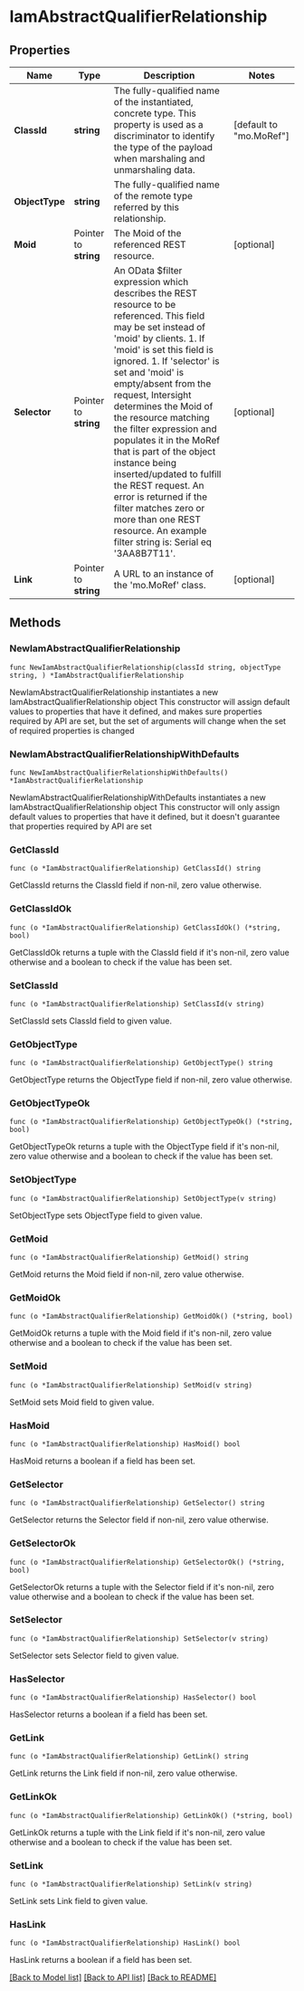 # IamAbstractQualifierRelationship

## Properties

Name | Type | Description | Notes
------------ | ------------- | ------------- | -------------
**ClassId** | **string** | The fully-qualified name of the instantiated, concrete type. This property is used as a discriminator to identify the type of the payload when marshaling and unmarshaling data. | [default to "mo.MoRef"]
**ObjectType** | **string** | The fully-qualified name of the remote type referred by this relationship. | 
**Moid** | Pointer to **string** | The Moid of the referenced REST resource. | [optional] 
**Selector** | Pointer to **string** | An OData $filter expression which describes the REST resource to be referenced. This field may be set instead of &#39;moid&#39; by clients. 1. If &#39;moid&#39; is set this field is ignored. 1. If &#39;selector&#39; is set and &#39;moid&#39; is empty/absent from the request, Intersight determines the Moid of the resource matching the filter expression and populates it in the MoRef that is part of the object instance being inserted/updated to fulfill the REST request. An error is returned if the filter matches zero or more than one REST resource. An example filter string is: Serial eq &#39;3AA8B7T11&#39;. | [optional] 
**Link** | Pointer to **string** | A URL to an instance of the &#39;mo.MoRef&#39; class. | [optional] 

## Methods

### NewIamAbstractQualifierRelationship

`func NewIamAbstractQualifierRelationship(classId string, objectType string, ) *IamAbstractQualifierRelationship`

NewIamAbstractQualifierRelationship instantiates a new IamAbstractQualifierRelationship object
This constructor will assign default values to properties that have it defined,
and makes sure properties required by API are set, but the set of arguments
will change when the set of required properties is changed

### NewIamAbstractQualifierRelationshipWithDefaults

`func NewIamAbstractQualifierRelationshipWithDefaults() *IamAbstractQualifierRelationship`

NewIamAbstractQualifierRelationshipWithDefaults instantiates a new IamAbstractQualifierRelationship object
This constructor will only assign default values to properties that have it defined,
but it doesn't guarantee that properties required by API are set

### GetClassId

`func (o *IamAbstractQualifierRelationship) GetClassId() string`

GetClassId returns the ClassId field if non-nil, zero value otherwise.

### GetClassIdOk

`func (o *IamAbstractQualifierRelationship) GetClassIdOk() (*string, bool)`

GetClassIdOk returns a tuple with the ClassId field if it's non-nil, zero value otherwise
and a boolean to check if the value has been set.

### SetClassId

`func (o *IamAbstractQualifierRelationship) SetClassId(v string)`

SetClassId sets ClassId field to given value.


### GetObjectType

`func (o *IamAbstractQualifierRelationship) GetObjectType() string`

GetObjectType returns the ObjectType field if non-nil, zero value otherwise.

### GetObjectTypeOk

`func (o *IamAbstractQualifierRelationship) GetObjectTypeOk() (*string, bool)`

GetObjectTypeOk returns a tuple with the ObjectType field if it's non-nil, zero value otherwise
and a boolean to check if the value has been set.

### SetObjectType

`func (o *IamAbstractQualifierRelationship) SetObjectType(v string)`

SetObjectType sets ObjectType field to given value.


### GetMoid

`func (o *IamAbstractQualifierRelationship) GetMoid() string`

GetMoid returns the Moid field if non-nil, zero value otherwise.

### GetMoidOk

`func (o *IamAbstractQualifierRelationship) GetMoidOk() (*string, bool)`

GetMoidOk returns a tuple with the Moid field if it's non-nil, zero value otherwise
and a boolean to check if the value has been set.

### SetMoid

`func (o *IamAbstractQualifierRelationship) SetMoid(v string)`

SetMoid sets Moid field to given value.

### HasMoid

`func (o *IamAbstractQualifierRelationship) HasMoid() bool`

HasMoid returns a boolean if a field has been set.

### GetSelector

`func (o *IamAbstractQualifierRelationship) GetSelector() string`

GetSelector returns the Selector field if non-nil, zero value otherwise.

### GetSelectorOk

`func (o *IamAbstractQualifierRelationship) GetSelectorOk() (*string, bool)`

GetSelectorOk returns a tuple with the Selector field if it's non-nil, zero value otherwise
and a boolean to check if the value has been set.

### SetSelector

`func (o *IamAbstractQualifierRelationship) SetSelector(v string)`

SetSelector sets Selector field to given value.

### HasSelector

`func (o *IamAbstractQualifierRelationship) HasSelector() bool`

HasSelector returns a boolean if a field has been set.

### GetLink

`func (o *IamAbstractQualifierRelationship) GetLink() string`

GetLink returns the Link field if non-nil, zero value otherwise.

### GetLinkOk

`func (o *IamAbstractQualifierRelationship) GetLinkOk() (*string, bool)`

GetLinkOk returns a tuple with the Link field if it's non-nil, zero value otherwise
and a boolean to check if the value has been set.

### SetLink

`func (o *IamAbstractQualifierRelationship) SetLink(v string)`

SetLink sets Link field to given value.

### HasLink

`func (o *IamAbstractQualifierRelationship) HasLink() bool`

HasLink returns a boolean if a field has been set.


[[Back to Model list]](../README.md#documentation-for-models) [[Back to API list]](../README.md#documentation-for-api-endpoints) [[Back to README]](../README.md)


